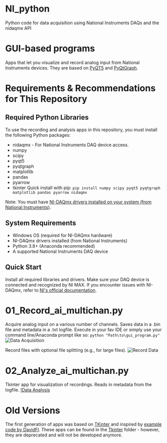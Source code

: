 # NI_python
Python code for data acquisition using National Instruments DAQs and the nidaqmx API

# GUI-based programs
Apps that let you visualize and record analog input from National Instruments devices. They are based on [PyQT5](https://pypi.org/project/PyQt5/) and [PyQtGraph](https://www.pyqtgraph.org/). 

# Requirements & Recommendations for This Repository
## Required Python Libraries
To use the recording and analysis apps in this repository, you must install the following Python packages:

* nidaqmx - For National Instruments DAQ device access.
* numpy
* scipy
* pyqt5
* pyqtgraph
* matplotlib
* pandas
* pyarrow
* tkinter
Quick install with pip: ``pip install numpy scipy pyqt5 pyqtgraph matplotlib pandas pyarrow nidaqmx``

Note: You must have [NI-DAQmx drivers installed on your system (from National Instruments)](https://www.ni.com/en/support/downloads/drivers/download.ni-daq-mx.html).

## System Requirements
* Windows OS (required for NI-DAQmx hardware)
* NI-DAQmx drivers installed (from National Instruments)
* Python 3.8+ (Anaconda recommended)
* A supported National Instruments DAQ device

## Quick Start
Install all required libraries and drivers.
Make sure your DAQ device is connected and recognized by NI MAX.
If you encounter issues with NI-DAQmx, refer to [NI's official documentation](https://nidaqmx-python.readthedocs.io/en/stable/).

# 01_Record_ai_multichan.py
Acquire analog input on a various number of channels. Saves data in a .bin file and metadata in a .txt logfile.
Execute in your fav IDE or simply use your command line/Anaconda prompt like so:
```python "Path\to\gui_program.py"```
![Data Acquisition](https://github.com/muchaste/NI_python/releases/download/v0.1-alpha/data_acquisition.gif)

Record files with optional file splitting (e.g., for large files).
![Record Data](https://github.com/muchaste/NI_python/releases/download/v0.1-alpha/recording.gif)

# 02_Analyze_ai_multichan.py
Tkinter app for visualization of recordings. Reads in metadata from the logfile.
[!Data Analysis](https://github.com/muchaste/NI_python/releases/download/v0.1-alpha/data_analysis_module.png)

# Old Versions
The first generation of apps was based on [TKinter](https://docs.python.org/3/library/tkinter.html) and inspired by [example code by DavidFI](https://forums.ni.com/t5/Example-Code/Python-Voltage-Continuous-Input-py/ta-p/3938650). These apps can be found in the [Tkinter](https://github.com/muchaste/NI_python/tree/main/GUI_based/Tkinter) folder - however, they are deprecated and will not be developed anymore.
